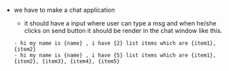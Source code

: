 - we have to make a chat application
     - it should have a input where user can type a msg and when he/she clicks on send button it should be render in the chat window
     like this.

     ```
     - hi my name is {name} , i have {2} list items which are {item1}, {item2}
     - hi my name is {name} , i have {5} list items which are {item1}, {item2}, {item3}, {item4}, {item5}
    ```